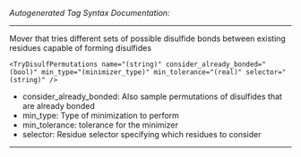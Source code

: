 _Autogenerated Tag Syntax Documentation:_

---
Mover that tries different sets of possible disulfide bonds between existing residues capable of forming disulfides

```
<TryDisulfPermutations name="(string)" consider_already_bonded="(bool)" min_type="(minimizer_type)" min_tolerance="(real)" selector="(string)" />
```

-   consider_already_bonded: Also sample permutations of disulfides that are already bonded
-   min_type: Type of minimization to perform
-   min_tolerance: tolerance for the minimizer
-   selector: Residue selector specifying which residues to consider

---

